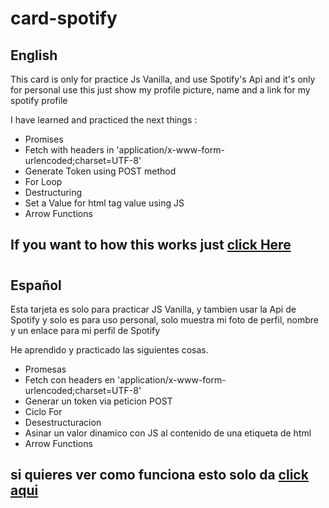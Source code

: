 # card-spotify
## English

This card is only for practice Js Vanilla, and use Spotify's Api and it's  only for personal use this just show my profile picture, name and a link for my spotify profile

I have learned and practiced the next things :

- Promises
- Fetch with headers in 'application/x-www-form-urlencoded;charset=UTF-8'
- Generate Token using POST method
- For Loop
- Destructuring
- Set a Value for html tag value using JS 
- Arrow Functions


## If you want to how this works just [click Here](https://spoticard.netlify.app/)
#
## Español 

Esta tarjeta es solo para practicar JS Vanilla, y tambien  usar la Api de Spotify y solo es para uso personal, solo muestra mi foto de perfil, nombre y un enlace para mi perfil de Spotify

He aprendido y practicado las siguientes cosas.

- Promesas
- Fetch con headers en 'application/x-www-form-urlencoded;charset=UTF-8'
- Generar un token via peticion POST
- Ciclo For
- Desestructuracion
- Asinar un valor dinamico con JS al contenido de una etiqueta de html
- Arrow Functions

## si quieres ver como funciona esto solo da [click aqui](https://spoticard.netlify.app/)